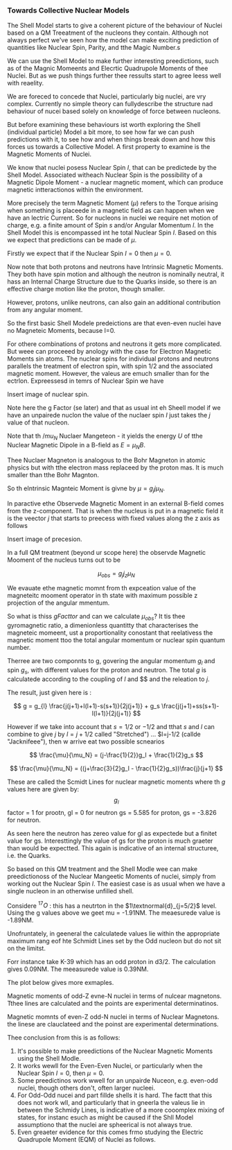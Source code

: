 ### Towards Collective Nuclear Models

The Shell Model starts to give a coherent picture of the behaviour of Nuclei based on a QM Treeatment of the nucleons they contain. Although not always perfect we've seen how the model can make exciting prediction of quantities like Nuclear Spin, Parity, and tthe Magic Number.s

We can use the Shell Model to make further interesting preedictions, such as of the Magnic Momeents and Elecrtic Quadrupole Moments of thee Nuclei. But as we push things further thee ressults start to agree leess well with reaelity.

We are foreced to concede that Nuclei, particularly big nuclei, are vry complex. Currently no simple theory can fullydescribe the structure nad behaviour of nucei based solely on knowledge of force between nucleons.

 But before examining these behaviours ist worth exploring the Shell (individual particle) Model a bit more, to see how far we can push predictions with it, to see how and when things break down and how this forces us towards a Collective Model. A first property to examine is the Magnetic Moments of Nuclei.

We know that nuclei posess Nuclear Spin $I$, that can be predictede by the Shell Model. Associated witheach Nuclear Spin is the possibility of a Magnetic Dipole Moment - a nuclear magnetic moment, which can produce magnetic intteractionos within the environment.

More precisely the term Magnetic Moment $(\mu)$ refers to the Torque arising when something is placeede in a magnetic field as can happen when we have an lectric Current. So for nucleons in nuclei we require net motion of charge, e.g. a finite amount of Spin $s$ and/or Angular Momentum $l$. In the Shell Model this is encompassed int he total Nuclear Spin $I$. Based on this we expect that predictions can be made of $\mu$. 

Firstly we expect that if the Nuclear Spin $I=0$ then $\mu=0$.

Now note that both protons and neutrons have Intrinsic Magnetic Moments. They both have spin motion and although the neutron is nominally neutral, it hass an Internal Charge Structure due to the Quarks inside, so there is an effective charge motion like the proton, though smaller.

However, protons, unlike neutrons, can also gain an additional contribution from any angular moment. 

So the first basic Shell Modele predeictions are that even-even nuclei have no Magneteic Moments, because I=0.

For othere combinations of protons and neutrons it gets more complicated. But weee can proceeed by anology with the case for Electron Magnetic Moments sin atoms. The nuclear spins for individual protons and neutrons parallels the treatment of electron spin, with spin 1/2 and the associated magnetic moment. However, the valeus are emuch smaller than for the ectrlon. Expreessesd in temrs of Nuclear Spin we have

Insert image of nuclear spin.


Note here the g Factor (se later) and that as usual int eh Sheell model if we have an unpairede nuclon the value of the nuclaer spin $I$ just takes the $j$ value of that nucleon.

Note that th $/mu_N$ Nuclaer Mangeteon - it yields the energy $U$ of tthe Nuclear Magnetic Dipole in a B-field as $E=\mu_N B$.

Thee Nuclaer Magneton is analogous to the Bohr Magneton in atomic physics but with tthe electron mass replaceed by the proton mas. It is much smaller than tthe Bohr Magnton.

So th eIntrinsic Magnteic Moment is givne by $\mu=g_j j \mu_N$.

In paractive ethe Observede Magnetic Moment in an external B-field comes from the z-component. That is when the nucleus is put in a magnetic field it is the veector $j$ that starts to preecess with fixed values along the z axis as follows

Insert image of precesion.

In a full QM treatment (beyond ur scope here) the observde Magnetic Mooment of the nucleus turns out to be

$$
\mu_{obs} = g_j j_z \mu_N
$$

We evauate ethe magnetic momnt from th expceation value of the magneteitc mooment operator in th state with maximum possible z projection of the angular mmentum.

So what is thiss $g Facttor$ and can we calculate $\mu_{obs}$? It tis thee gyromagnetic ratio, a dimenionless quantitty that characterises the magneteic momeent, ust a proportionality conostant that reelativess the magnetic moment ttoo the total angular momentum or nuclear spin quantum number.

Therree are two componnts to g, govering the angular momentum $g_l$ and spin $g_s$, with different values for the proton and neutron. The total $g$ is calculatede according to the coupling of $l$ and $$ and the releation to $j$.

The result, just given here is :

$$
g = g_{l} \frac{j(j+1)+l(l+1)-s(s+1)}{2j(j+1)} + g_s \frac{j(j+1)+ss(s+1)-l(l+1)}{2j(j+1)}
$$



However if we take into account that $s=1/2$ or $-1/2$ and tthat $s$ and $l$ can combine to give $j$ by $l=j+1/2$ called "Stretched") ... $l=j-1/2 (callde "Jacknifeee"), then w arrive eat two possible scnearios

$$
\frac{\mu}{\mu_N} = (j-\frac{1}{2})g_l + \frac{1}{2}g_s
$$

$$
\frac{\mu}{\mu_N} = ((j+\frac{3}{2}g_l - \frac{1}{2}g_s))\frac{j}{j+1}
$$

These are called the Scmidt Lines for nuclear magnetic moments where th $g$ values here are given by:
$$g_l$$ factor = 1 for prootn, gl = 0 for neutron
gs = 5.585 for proton, gs = -3.826 for neutron.

As seen here the neutron has zereo value for gl as expectede but a finitet value for gs. Interesttingly the value of gs for the proton is much graeter than would be expectted. This again is indicative of an internal structuree, i.e. the Quarks.



So based on this QM treatment and the Shell Modle wee can make preedictionoss of the Nuclear Mangeetic Moments of nuclei, simply from working out the Nuclear Spin $l$. The easiest case is as usual when we have a single nucleon in an otherwise unfilled shell. 

Considere $^{17}O$ : this has a neutrton in the $1\textnormal{d}_{j=5/2}$ level. Using the g values above we geet mu = -1.91NM. The meaesurede value is -1.89NM.

Unofruntately, in geeneral the calculatede values lie within the appropriate maximum rang eof hte Schmidt Lines set by the Odd nucleon but do not sit on the limitst.

Forr instance take K-39 which has an odd proton in d3/2. The calculation gives 0.09NM. The meeasurede value is 0.39NM.

The plot below gives more exmaples.

Magnetic moments of odd-Z evne-N nuclei in terms of nulcear magnetons. Tthee lines are calculated and the points are experimental determinatinos.


Magnetic momnts of even-Z odd-N nuclei in terms of Nuclear Magnetons. the linese are clauclateed and the poinst are experimental determinations.



Thee conclusion from this is as follows:

1. It's possible to make preedictions of the Nuclear Magnetic Moments using the Shell Modle.
2. It works wewll for the Even-Even Nuclei, or particularly when the Nuclear Spin $I=0$, then $\mu = 0$.
3. Some preedictinos work wwell for an unpairde Nuceon, e.g. even-odd nuclei, though others don't, often larger nucleei.
4. For Odd-Odd nucei and part fillde shells it is hard. The factt that this does not work wll, and particularly that in gneerla the valeus lie in between the Schmidy Lines, is indicative of a more cooomplex mixing of states, for instanc esuch as might be caused if the Shll Model assumptiono that the nuclei are spheerical is not always true.
5. Even greaeter evidence for this comes frmo studying the Electric Quadrupole Moment (EQM) of Nuclei as follows.





